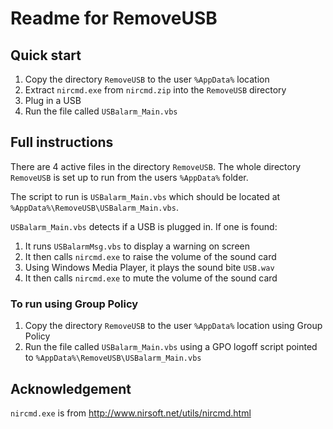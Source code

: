 # Readme for RemoveUSB

## Quick start

1. Copy the directory `RemoveUSB` to the user `%AppData%` location
2. Extract `nircmd.exe` from `nircmd.zip` into the `RemoveUSB` directory
2. Plug in a USB
3. Run the file called `USBalarm_Main.vbs`

## Full instructions

There are 4 active files in the directory `RemoveUSB`. The whole directory `RemoveUSB` is set up to run from the users `%AppData%` folder.

The script to run is `USBalarm_Main.vbs` which should be located at `%AppData%\RemoveUSB\USBalarm_Main.vbs`.

`USBalarm_Main.vbs` detects if a USB is plugged in. If one is found:

1. It runs `USBalarmMsg.vbs` to display a warning on screen
2. It then calls `nircmd.exe` to raise the volume of the sound card
3. Using Windows Media Player, it plays the sound bite `USB.wav`
3. It then calls `nircmd.exe` to mute the volume of the sound card

### To run using Group Policy

1. Copy the directory `RemoveUSB` to the user `%AppData%` location using Group Policy
2. Run the file called `USBalarm_Main.vbs` using a GPO logoff script pointed to `%AppData%\RemoveUSB\USBalarm_Main.vbs`

## Acknowledgement
`nircmd.exe` is from http://www.nirsoft.net/utils/nircmd.html
